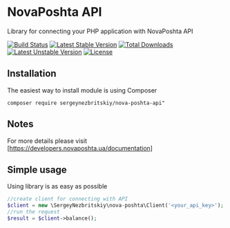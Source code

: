 # NovaPoshta API

Library for connecting your PHP application with NovaPoshta API

[![Build Status](https://travis-ci.org/sergeynezbritskiy/nova-poshta-api.svg?branch=master)](https://travis-ci.org/sergeynezbritskiy/nova-poshta-api)
[![Latest Stable Version](https://poser.pugx.org/sergeynezbritskiy/nova-poshta-api/v/stable)](https://packagist.org/packages/sergeynezbritskiy/nova-poshta-api)
[![Total Downloads](https://poser.pugx.org/sergeynezbritskiy/nova-poshta-api/downloads)](https://packagist.org/packages/sergeynezbritskiy/nova-poshta-api)
[![Latest Unstable Version](https://poser.pugx.org/sergeynezbritskiy/nova-poshta-api/v/unstable)](https://packagist.org/packages/sergeynezbritskiy/nova-poshta-api)
[![License](https://poser.pugx.org/sergeynezbritskiy/nova-poshta-api/license)](https://packagist.org/packages/sergeynezbritskiy/nova-poshta-api)

## Installation

The easiest way to install module is using Composer

```
composer require sergeynezbritskiy/nova-poshta-api"
```

## Notes


For more details please visit [https://developers.novaposhta.ua/documentation]

## Simple usage

Using library is as easy as possible

```php
//create client for connecting with API
$client = new \SergeyNezbritskiy\nova-poshta\Client('<your_api_key>');
//run the request
$result = $client->balance();
```
